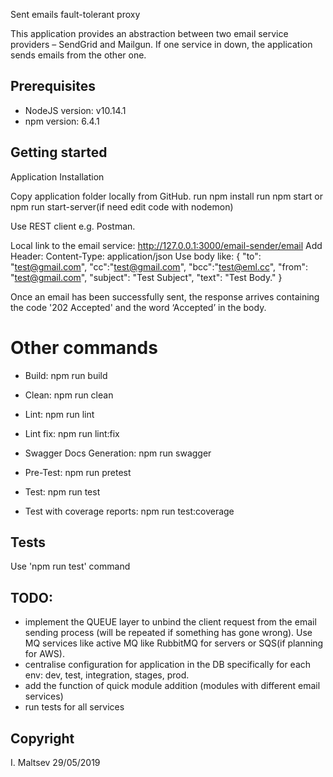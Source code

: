 Sent emails fault-tolerant proxy
 
This application provides an abstraction between two email service providers – 
SendGrid and Mailgun. If one service in down, the application sends emails from the other one. 
 
## Prerequisites
 
- NodeJS version: v10.14.1
- npm version: 6.4.1
 
## Getting started
 
Application Installation
 
Copy application folder locally from GitHub.
run npm install
run npm start or npm run start-server(if need edit code with nodemon) 
 
Use REST client e.g. Postman.
 
Local link to the email service: http://127.0.0.1:3000/email-sender/email
Add Header: Content-Type: application/json
Use body like:
{
"to": "test@gmail.com",
"cc":"test@gmail.com",
"bcc":"test@eml.cc",
"from": "test@gmail.com",
"subject": "Test Subject",
"text": "Test Body."
}
 
Once an email has been successfully sent, the response arrives containing the code '202 Accepted' and the word ‘Accepted’ in the body.
 
# Other commands

- Build: npm run build

- Clean: npm run clean

- Lint: npm run lint

- Lint fix: npm run lint:fix

- Swagger Docs Generation: npm run swagger

- Pre-Test: npm run pretest
 
- Test: npm run test
 
- Test with coverage reports: npm run test:coverage
 
## Tests
 
Use 'npm run test' command
 
## TODO:
- implement the QUEUE layer to unbind the client request from the email sending process (will be repeated if something has gone wrong). Use MQ services like active MQ like RubbitMQ for servers or SQS(if planning for AWS). 
- centralise configuration for application in the DB specifically for each env: dev, test, integration, stages, prod.
- add the function of quick module addition (modules with different email services)
- run tests for all services
 
## Copyright
 
I. Maltsev
29/05/2019
 


